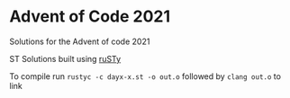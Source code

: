 # Advent of Code 2021

Solutions for the Advent of code 2021

ST Solutions built using [ruSTy](https://github.com/PLC-lang/rusty)

To compile run `rustyc -c dayx-x.st -o out.o` followed by `clang out.o` to link


